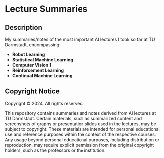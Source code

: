 # Lecture Summaries
## Description
My summaries/notes of the most important AI lectures I took so far at TU Darmstadt, encompassing:
- **Robot Learning** 
- **Statistical Machine Learning** 
- **Computer Vision 1** 
- **Reinforcement Learning**
- **Continual Machine Learning**

## Copyright Notice

Copyright © 2024. All rights reserved.

This repository contains summaries and notes derived from AI lectures at TU Darmstadt. Certain materials, such as summarized content and screenshots of graphs or presentation slides used in the lectures, may be subject to copyright. These materials are intended for personal educational use and reference purposes within the context of the respective courses. Any usage beyond personal educational purposes, including distribution or reproduction, may require explicit permission from the original copyright holders, such as the professors or the institution.
